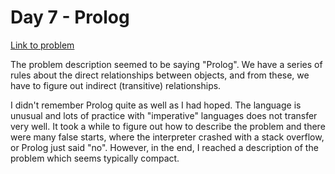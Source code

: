 
# Day 7 - Prolog

[Link to problem](https://adventofcode.com/2020/day/7)

The problem description seemed to be saying "Prolog". We have a
series of rules about the direct relationships between objects, and
from these, we have to figure out indirect (transitive) relationships.

I didn't remember Prolog quite as well as I had hoped. The language
is unusual and lots of practice with "imperative" languages does
not transfer very well. It took a while to figure out how to describe
the problem and there were many false starts, where the interpreter
crashed with a stack overflow, or Prolog just said "no". However,
in the end, I reached a description of the problem which seems typically
compact.


